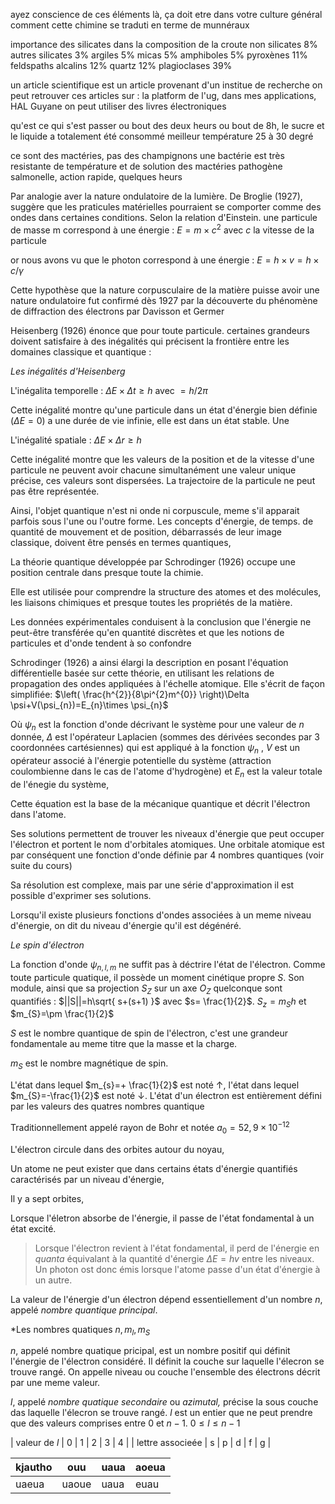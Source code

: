 ayez conscience de ces éléments là, ça doit etre dans votre culture général
comment cette chimine se traduti en terme de munnéraux 

importance des silicates dans la composition de la croute 
non silicates 8%
autres silicates 3%
argiles 5%
micas 5%
amphiboles 5%
pyroxènes 11%
feldspaths alcalins 12%
quartz 12%
plagioclases 39%

un article scientifique est un article provenant d'un institue de recherche 
on peut retrouver ces articles sur : la platform de l'ug, dans mes applications, HAL Guyane
on peut utiliser des livres électroniques



qu'est ce qui s'est passer ou bout des deux heurs 
ou bout de 8h, le sucre et le liquide a totalement été consommé 
meilleur température 25 à 30 degré 

ce sont des mactéries, pas des champignons 
une bactérie est très resistante 
de température et de solution 
des mactéries pathogène 
salmonelle, action rapide, quelques heurs 


Par analogie aver la nature ondulatoire de la lumière. De Broglie (1927), suggère que les praticules matérielles pourraient se comporter comme des ondes dans certaines conditions. Selon la relation d'Einstein. une particule de masse m correspond à une énergie :
$E=m\times c^{2}$ avec $c$ la vitesse de la particule

or nous avons vu que le photon correspond à une énergie :
$E=h\times v=h\times c / \gamma$ 


Cette hypothèse  que la nature corpusculaire de la matière puisse avoir une nature ondulatoire fut confirmé dès 1927 par la découverte du phénomène de diffraction des  électrons par Davisson et Germer

Heisenberg (1926) énonce que pour toute particule. certaines grandeurs doivent satisfaire à des inégalités qui précisent la frontière entre les domaines classique et quantique :

*Les inégalités d'Heisenberg*

L'inégalita temporelle :
$\Delta E \times \Delta t \geq h$ avec $=h /2\pi$

Cette inégalité montre qu'une particule dans un état d'énergie bien définie ($\Delta E=0$) a une durée de vie infinie, elle est dans un état stable. Une 

L'inégalité spatiale : 
$\Delta E\times \Delta r \geq h$

Cette inégalité montre que les valeurs de la position et de la vitesse d'une particule ne peuvent avoir chacune simultanément une valeur unique  précise, ces valeurs sont dispersées. La trajectoire de la particule ne peut pas être représentée.

Ainsi, l'objet quantique n'est ni onde ni corpuscule, meme s'il apparait parfois sous l'une ou l'outre forme. Les concepts d'énergie, de temps. de quantité de mouvement et de position, débarrassés de leur image classique, doivent être pensés en termes quantiques,

La théorie quantique développée par Schrodinger (1926) occupe une position centrale dans presque toute la chimie.

Elle est utilisée pour comprendre la structure des atomes et des molécules, les liaisons chimiques et presque toutes les propriétés de la matière.

Les données expérimentales conduisent à la conclusion que l'énergie ne peut-être transférée qu'en quantité discrètes et que les notions de particules et d'onde tendent à so confondre


Schrodinger (1926) a ainsi élargi la description en posant l'équation différentielle basée sur cette théorie, en utilisant les relations de propagation des ondes appliquées à l'échelle atomique. Elle s'écrit de façon simplifiée:
$\left( \frac{h^{2}}{8\pi^{2}m^{0}} \right)\Delta \psi+V(\psi_{n})=E_{n}\times \psi_{n}$

Où $\psi_{n}$ est la fonction d'onde décrivant le système pour une valeur de $n$ donnée, $\Delta$ est l'opérateur Laplacien (sommes des dérivées secondes par 3 coordonnées cartésiennes) qui est appliqué à la fonction $\psi_{n}$ , $V$ est un opérateur associé à l'énergie potentielle du système (attraction coulombienne dans le cas de l'atome d'hydrogène) et $E_{n}$ est la valeur totale de l'énegie du système,

Cette équation est la base de la mécanique quantique et décrit l'électron dans l'atome.

Ses solutions permettent de trouver  les niveaux d'énergie que peut occuper l'électron et portent le nom d'orbitales atomiques.
Une orbitale atomique est par conséquent une fonction d'onde définie par 4 nombres quantiques (voir suite du cours)

Sa résolution est complexe, mais par une série d'approximation il est possible d'exprimer ses solutions.

Lorsqu'il existe plusieurs fonctions d'ondes associées à un meme niveau d'énergie, on dit du niveau d'énergie qu'il est dégénéré.

*Le spin d'électron*

La fonction d'onde $\psi_{n,l,m}$ ne suffit pas à déctrire l'état de l'électron. Comme toute particule quatique, il possède un moment cinétique propre $S$. Son module, ainsi que sa projection $S_{Z}$ sur un axe $O_{Z}$ quelconque sont quantifiés :
$||S||=h\sqrt{ s+(s+1) }$ avec $s= \frac{1}{2}$. $S_{z}=m_{S}h$ et $m_{S}=\pm \frac{1}{2}$

$S$ est le nombre quantique de spin de l'électron, c'est une grandeur fondamentale au meme titre que la masse et la charge.

$m_{S}$ est le nombre magnétique de spin.

L'état dans lequel $m_{s}=+ \frac{1}{2}$ est noté $\uparrow$, l'état dans lequel $m_{S}=-\frac{1}{2}$ est noté $\downarrow$.
L'état d'un électron est entièrement défini par les valeurs des quatres nombres quantique

Traditionnellement appelé rayon de Bohr et notée $a_{0}=52,9\times 10^{-12}$ 


L'électron circule dans des orbites autour du noyau,

Un atome ne peut exister que dans certains états d'énergie quantifiés caractérisés par un niveau d'énergie,

Il y a sept orbites,

Lorsque l'életron absorbe de l'énergie, il passe de l'état fondamental à un état excité.

>Lorsque l'électron revient à l'état fondamental, il perd de l'énergie en *quanta* équivalant à la quantité d'énergie $\Delta E=hv$ entre les niveaux. Un photon ost donc émis lorsque l'atome passe d'un état d'énergie à un autre.

La valeur de l'énergie d'un électron dépend essentiellement d'un nombre $n,$ appelé *nombre quantique principal*.

*Les nombres quatiques $n,m_{l},m_{S}$

$n$, appelé nombre quatique pricipal, est un nombre positif qui définit l'énergie de l'électron considéré. Il définit la couche sur laquelle l'élecron se trouve rangé. On appelle niveau ou couche l'ensemble des électrons décrit par une meme valeur.

$l$, appelé *nombre quatique secondaire* ou *azimutal,* précise la sous couche das laquelle l'élecron se trouve rangé. $l$ est un entier que ne peut prendre que des valeurs comprises entre 0 et $n-1$.
$0\leq l\leq n-1$

| valeur de $l$ | 0 | 1 | 2 | 3 | 4 | 
| lettre associeée | s | p | d | f | g |


| kjautho | ouu   | uaua | aoeua |
| ------- | ----- | ---- | ----- |
| uaeua   | uaoue | uaua | euau  |
